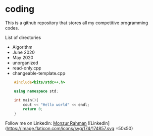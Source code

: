 # coding
This is a github repository that stores all my competitive programming codes.

List of directories

* Algorithm
* June 2020
* May 2020
* unorganized
* read-only.cpp
* changeable-template.cpp

```C++
    #include<bits/stdc++.h>

    using namespace std;

    int main(){
        cout << "Hello world" << endl;
        return 0;
    }
```

Follow me on LinkedIn: [Monzur Rahman](https://www.linkedin.com/in/monzur-rahman-baba02190/)
![LinkedIn](https://image.flaticon.com/icons/svg/174/174857.svg  =50x50)


